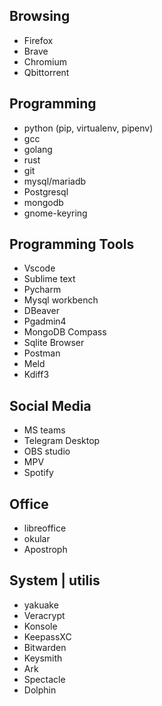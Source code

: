 ## Browsing
* Firefox
* Brave
* Chromium
* Qbittorrent

## Programming
* python (pip, virtualenv, pipenv)
* gcc
* golang
* rust
* git
* mysql/mariadb
* Postgresql
* mongodb
* gnome-keyring

## Programming Tools
* Vscode
* Sublime text
* Pycharm
* Mysql workbench
* DBeaver
* Pgadmin4
* MongoDB Compass
* Sqlite Browser
* Postman
* Meld
* Kdiff3

## Social Media
* MS teams
* Telegram Desktop
* OBS studio
* MPV 
* Spotify

## Office
* libreoffice
* okular
* Apostroph

## System | utilis
* yakuake
* Veracrypt
* Konsole
* KeepassXC
* Bitwarden
* Keysmith
* Ark
* Spectacle
* Dolphin

